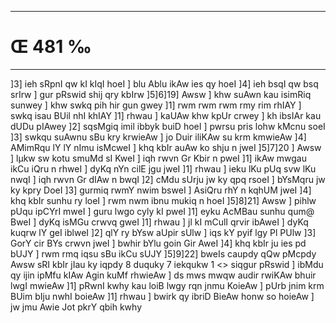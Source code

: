 ___
# Œ 481 ‰
---
]3] ieh sRpnI qw kI kIqI hoeI ] blu Ablu ikAw ies qy hoeI ]4] ieh
bsqI qw bsq srIrw ] gur pRswid shij qry kbIrw ]5]6]19] Awsw ]
khw suAwn kau isimRiq sunwey ] khw swkq pih hir gun gwey ]1] rwm
rwm rwm rmy rim rhIAY ] swkq isau BUil nhI khIAY ]1] rhwau ]
kaUAw khw kpUr crwey ] kh ibsIAr kau dUDu pIAwey ]2] sqsMgiq imil
ibbyk buiD hoeI ] pwrsu pris lohw kMcnu soeI ]3] swkqu suAwnu sBu kry
krwieAw ] jo Duir iliKAw su krm kmwieAw ]4] AMimRqu lY lY nImu
isMcweI ] khq kbIr auAw ko shju n jweI ]5]7]20 ] Awsw ] lµkw sw
kotu smuMd sI KweI ] iqh rwvn Gr Kbir n pweI ]1] ikAw mwgau ikCu
iQru n rhweI ] dyKq nYn cilE jgu jweI ]1] rhwau ] ieku lKu pUq svw
lKu nwqI ] iqh rwvn Gr dIAw n bwqI ]2] cMdu sUrju jw ky qpq rsoeI
] bYsMqru jw ky kpry DoeI ]3] gurmiq rwmY nwim bsweI ] AsiQru rhY n
kqhUM jweI ]4] khq kbIr sunhu ry loeI ] rwm nwm ibnu mukiq n hoeI
]5]8]21] Awsw ] pihlw pUqu ipCYrI mweI ] guru lwgo cyly kI pweI ]1]
eyku AcMBau sunhu qum@ BweI ] dyKq isMGu crwvq gweI ]1] rhwau ] jl kI
mCulI qrvir ibAweI ] dyKq kuqrw lY geI iblweI ]2] qlY ry bYsw aUpir
sUlw ] iqs kY pyif lgy Pl PUlw ]3] GorY cir BYs crwvn jweI ] bwhir
bYlu goin Gir AweI ]4] khq kbIr ju ies pd bUJY ] rwm rmq iqsu sBu
ikCu sUJY ]5]9]22] bweIs caupdy qQw pMcpdy
Awsw sRI kbIr jIau ky iqpdy 8 duquky 7 iekqukw 1
<> siqgur pRswid ]
ibMdu qy ijin ipMfu kIAw Agin kuMf rhwieAw ] ds mws mwqw audir
rwiKAw bhuir lwgI mwieAw ]1] pRwnI kwhy kau loiB lwgy rqn jnmu
KoieAw ] pUrb jnim krm BUim bIju nwhI boieAw ]1] rhwau ] bwirk qy
ibriD BieAw honw so hoieAw ] jw jmu Awie Jot pkrY qbih kwhy
####
